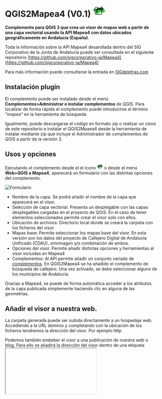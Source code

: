 # QGIS2Mapea4 (V0.1) <img src="icon.png" height="42" width="42">

**Complemento para QGIS 3 que crea un visor de mapas web a partir de una capa vectorial usando la API Mapea4 con datos ubicados geográficamente en Andalucia (España)**.

Toda la información sobre la API Mapea4 desarollada dentro del SIG Corporativo de la Junta de Andalucía puede ser consultada en el siguiente repositorio [https://github.com/sigcorporativo-ja/Mapea4](https://github.com/sigcorporativo-ja/Mapea4)

Para más información puede consultarse la entrada en [SIGdeletras.com](http://www.sigdeletras.com/2017/blog/plugin-de-qgis-para-descarga-de-datos-catastrales-inspire/)

## Instalación plugin

El complemento puede ser instalado desde el menú <b>Complementos>Administrar e instalar complementos</b> de QGIS. Para localizar de forma rápida el complemento puede introducirse el término <i>"mapea"</i> en la herramienta de búsqueda.

Igualmente, puede descargarse el código en formato zip o realizar un *clone* de este repositorio e instalar el QGIS2Mpaea4 desde la herramienta de instalar mediante zip que incluye el Administrador de complementos de QGIS a partir de la versión 3.

## Usos y opciones

Ejecutando el complemento desde el el icono <img src="icon.png" height="20" width="20"> o desde el menú **Web>QGIS a Mapea4**, aparecerá un formulario con las distintas opciones del complemento.

![Formulario](formulario.png)

- Nombre de la capa. Se podrá añadir el nombre de la capa que aparecerá en el visor.
- Selección de capa vectorial. Presenta un desplegable con las capas desplegables cargadas en el proyecto de QGIS. En el caso de tener elementos seleccionados permite crear el visor solo con ellos.
- Ubicación de archivos: Directorio local donde se creará la carpeta con los ficheros del visor.
- Mapas base: Permite seleccionar los mapas base del visor. En esta versión son los datos del proyecto de Callejero Digital de Andalucía Unificado (CDAU), ortoimagen y/o combinación de ambos.
- Opciones del visor. Permite añadir distintas opciones y herramientas al visor incluidas en Mapea4
- Complementos: Al API permite añadir un conjunto variado de [complementos](https://github.com/sigcorporativo-ja/Mapea4/wiki/Plugins). En QGIS2Mapea4 se ha añadido el complemento de búsqueda de callejero. Una vez activado, se debe seleccionar alguno de los municipios de Andalucía.

Gracias a Mapea4, se puede de forma automática acceder a los atributos de la capa publicada simplemente haciendo clic en alguna de las geometrías.

## Añadir el visor a nuestra web.

La carpeta generada puede ser subida directamente a un hospedaje web. Accediendo a la URL dominio y completando con la ubicación de los ficheros tendremos la dirección del visor.  Por ejemplo http

Podemos también embeber el visor a una publicación de nuestra web o blog. Para ello se añadirá la dirección del visor dentro de una etiqueta <iframe> y los parámetros básicos para su configuración.

El código de ejemplos y el resultado lo tenéis a continuación.

	<iframe width="525" height="350" frameborder="0" scrolling="no" marginheight="0" marginwidth="0" 
	src=""> </iframe> 

## 2DO

- Seleccionar varias capas vectoriales
- Ampliar los complementos de Mapea4 a instalar
- Aplicación de simbilogías para mapas temáticos (coropletas, categorizados, cluster)

## Changelog
- 02.07.2018 V0.1: Primera versión
